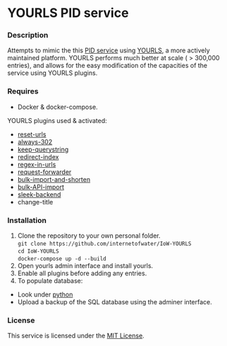 # YOURLS PID service

### Description
Attempts to mimic the this [PID service](https://github.com/SISS/PID) using [YOURLS](https://yourls.org), a more actively maintained platform.
YOURLS performs much better at scale ( > 300,000 entries), and allows for the easy modification of the capacities of the service using YOURLS plugins. 

### Requires
- Docker & docker-compose.

YOURLS plugins used & activated:
- [reset-urls](https://gist.github.com/ozh/a0090f46569b50835520d95f9481d9fd#file-plugin-php) 
- [always-302](https://github.com/tinjaw/Always-302)
- [keep-querystring](https://github.com/rinogo/yourls-keep-query-string)
- [redirect-index](https://github.com/tomslominski/yourls-redirect-index)
- [regex-in-urls](https://github.com/webb-ben/plugins/tree/master/regex-in-urls)
- [request-forwarder](https://github.com/webb-ben/plugins/tree/master/request-forward)
- [bulk-import-and-shorten](https://github.com/vaughany/yourls-bulk-import-and-shorten)
- [bulk-API-import](https://github.com/webb-ben/plugins/tree/main/bulk-api-import)
- [sleek-backend](https://sleeky.flynntes.com)
- change-title

### Installation

1. Clone the repository to your own personal folder. <br>
   `git clone https://github.com/internetofwater/IoW-YOURLS`<br>
   `cd IoW-YOURLS`<br>
   `docker-compose up -d --build`
2. Open yourls admin interface and install yourls.
3. Enable all plugins before adding any entries. 
4. To populate database:
 - Look under [python](python/README.md)
 - Upload a backup of the SQL database using the adminer interface.

### License
This service is licensed under the [MIT License](LICENSE).
